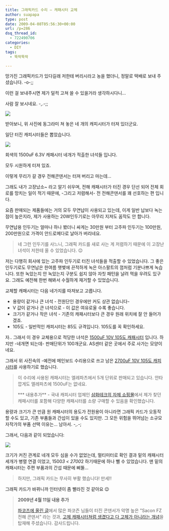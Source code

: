 ```yaml
---
title: 그래픽카드 수리 – 캐패시터 교체
author: suapapa
type: post
date: 2009-04-08T05:56:30+00:00
url: /p=286
dsq_thread_id:
  - 722490706
categories:
  - DIY
tags:
  - 뚝딱뚝딱

---
```

망가진 그래픽카드가 있다길래 저한테 버리시라고 농을 했더니, 정말로 택배로 보내 주셨습니다. -o-;;

이런 걸 보내주시면 제가 덜컥 고쳐 쓸 수 있을거라 생각하시다니&#8230;

사람 잘 보시네요. -,.-;;

![](https://asset.homin.dev/blog/image/6800GS_CAPS.jpg)

받아보니, 위 사진에 동그라미 쳐 놓은 네 개의 캐피시터가 터져 있더군요.

일단 터진 캐피시터들은 뽑았습니다.

![][1] 

회색의 1500uF 6.3V 캐패시터 네개가 적출한 녀석들 입니다.

모두 시원하게 터져 있죠.

이렇게 무리가 갈 경우 전해콘덴서는 터져 버리고 마는데&#8230;

그래도 내가 고장났소~ 라고 알기 쉬우며, 전해 캐패시터가 터진 경우 단선 되어 전체 회로를 망치는 일이 적기 때문에, -그리고 저렴해서- 전 전해콘덴서를 꽤 선호하는 편 입니다.

요즘 판매되는 제품들에는 거의 모두 무연납이 사용되고 있는데, 이게 일반 납보다 녹는 점이 높은지라, 제가 사용하는 20W인두기로는 아무리 지져도 꼼작도 안 합니다.

무연납용 인두기는 얼마나 하나 봤더니 싸게는 30만원 부터 고주파 인두기는 100만원, 200만원으로 가격이 안드로메다로 날아가 버리네요.

> 네 그런 인두기를 사느니, 그래픽 카드를 새로 사는 게 저렴하기 때문에 이 고장난 녀석이 저한테 올 수 있었습니다. 😉

저는 다행히 회사에 있는 고주파 인두기로 터진 녀석들을 적출할 수 있었습니다. 그 좋은 인두기로도 무연납은 한여름 햇볓에 끈적하게 녹은 아스팔트의 껌처럼 기분나쁘게 녹습니다. 또한 녹았는지 안 녹았는지 구분도 쉽지 않아 자칫 패턴을 날려 먹을 우려도 있구요. 그래도 예전해 한번 해봐서 수월하게 재거할 수 있었습니다.

교체할 캐패시터는 다음 네가지를 따져보고 고릅니다.

  * 용량이 같거나 큰 녀석 - 전원단인 경우에만 커도 상관 없습니다-
  * V 값이 같거나 큰 녀석으로 - 이 값은 여유로울 수록 좋습니다.
  * 크기가 같거나 작은 녀석 - 기존의 캐패시터보다 큰 경우 원래 위치에 잘 안 들어가겠죠.
  * 105도 - 일반적인 캐피시터는 85도 규격입니다. 105도를 꼭 확인하세요.

자.. 그래서 이 경우 교체용으로 적당한 녀석은 [1500uF 10V 105도 캐패시터][2] 입니다. 하지만 -네개면 되는데- 판매단위가 100개군요. AS센터 같은 곳에서 주로 사가는 모양이네요.

그래서 위 사진속의 -예전에 메인보드 수리용으로 쓰고 남은 [2700uF 10V 105도 캐피시터][3]를 사용하기로 했습니다.

> 이 수리에 사용된 캐패시터는 엘레파츠에서 5개 단위로 판매되고 있습니다. 안타깝게도 엘레파츠에 1500uF는 없네요.
> 
> *** 내용추가** - 국내 캐피시터 업체인 [삼화테크의 자체 쇼핑몰][4]에서 제가 찾던 캐패시터를 포함해 다양한 캐패시터를 소량 구매할 수 있음을 확인했습니다.

용량과 크기가 큰 만큼 원 캐패시터의 용도가 전원용이 아니라면 그래픽 카드가 오동작 할 수도 있고, 기존 부품들과 간섭이 있을 수도 있지만. 그 모든 위험을 뛰어넘는 소규모 자작가의 부품 선택 이유는&#8230; 남아서. -,.-;

그래서, 다음과 같이 되었습니다:

![][5] 

크기가 커진 관계로 네개 모두 심을 수가 없었는데, 멀티미터로 확인 결과 밑의 캐패시터 세개가 병렬 연결 이었고, 1500*3 < 2700*2 하기때문에 하나 뺄 수 있었습니다. 맨 밑의 캐패시터는 주편 부품과의 간섭 때문에 삐뚤...

> 하지만, 그래픽 카드는 무사히 부활 했습니다! 만세!!

그래픽 카드가 바뀌니까 인터넷이 좀 빨라진 것 같아요 😉

> **2009년 4월 11일 내용 추가**
> 
> [파코즈에 올린 글][6]에서 많은 파코즌 님들이 터진 콘덴서가 악명 높은 "Sacon FZ 전해 콘덴서" 라는 것과, [고체 캐패시터쳐럼 생겼다고 다 고체가 아니라는 개념][7]을 탑재해 주셨습니다. 감사드립니다.

 [1]: https://asset.homin.dev/blog/image/6800GS_CAPs_gone.jpg
 [2]: http://www.devicemart.co.kr/mart7/mall.php?cat=002002011&query=view&no=6978
 [3]: http://www.eleparts.co.kr/front/productdetail.php?productcode=002002023001000628&sort=
 [4]: http://www.samwhatech.co.kr/
 [5]: https://asset.homin.dev/blog/image/6800GS_revival.jpg
 [6]: http://www.parkoz.com/zboard/view.php?id=cooling_solution&no=12398
 [7]: http://www.parkoz.com/zboard/view.php?id=vga_freeboard&no=942
